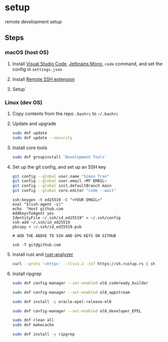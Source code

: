 # setup

remote development setup

## Steps

### macOS (host OS)

1. Install [Visual Studio Code](https://code.visualstudio.com/), [Jetbrains Mono](https://www.jetbrains.com/lp/mono/), `code` command, and set the config in `settings.json`

2. Install [Remote SSH extension](https://marketplace.visualstudio.com/items?itemName=ms-vscode-remote.remote-ssh)

4. Setup`   

### Linux (dev OS)

1. Copy contents from the repo `.bashrc` to `~/.bashrc`

2. Update and upgrade

   ```sh
   sudo dnf update
   sudo dnf update --security
   ```

4. Install core tools

   ```sh
   sudo dnf groupinstall 'Development Tools'
   ```

5. Set up the git config, and set up an SSH key

   ```sh
   git config --global user.name "Simon Tran"
   git config --global user.email <MY EMAIL>
   git config --global init.defaultBranch main
   git config --global core.editor "code --wait"
   ```

   ```
   ssh-keygen -t ed25519 -C "<YOUR EMAIL>"
   eval "$(ssh-agent -s)"
   echo  "Host github.com
   AddKeysToAgent yes
   IdentityFile ~/.ssh/id_ed25519" > ~/.ssh/config
   ssh-add ~/.ssh/id_ed25519
   pbcopy < ~/.ssh/id_ed25519.pub
   
   # ADD THE ABOVE TO SSH AND GPG KEYS ON GITHUB

   ssh -T git@github.com
   ```

6. Install rust and [rust-analyzer](https://marketplace.visualstudio.com/items?itemName=rust-lang.rust-analyzer)

   ```sh
   curl --proto '=https' --tlsv1.2 -sSf https://sh.rustup.rs | sh
   ```

7. Install ripgrep

   ```sh
   sudo dnf config-manager --set-enabled ol8_codeready_builder
   
   sudo dnf config-manager --set-enabled ol8_appstream
   
   sudo dnf install -y oracle-epel-release-el8
   
   sudo dnf config-manager --set-enabled ol8_developer_EPEL
   
   sudo dnf clean all
   sudo dnf makecache
   
   sudo dnf install -y ripgrep
   ```




